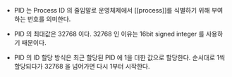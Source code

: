 - PID 는 Process ID 의 줄임말로 운영체제에서 [[process]]를 식별하기 위해 부여하는 번호를 의미한다.

- PID 의 최대값은 32768 이다. 32768 인 이유는 16bit signed integer 를 사용하기 때문이다.

- PID 의 ID 할당 방식은 최근 할당된 PID 에 1을 더한 값으로 할당한다. 순서대로 1씩 할당되다가 32768 을 넘어가면 다시 1부터 시작한다.